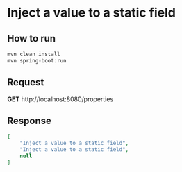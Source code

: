 # Inject a value to a static field

## How to run
```sh
mvn clean install
mvn spring-boot:run
```

## Request

**GET**
http://localhost:8080/properties


## Response
```json
[
    "Inject a value to a static field",
    "Inject a value to a static field",
    null
]
```
